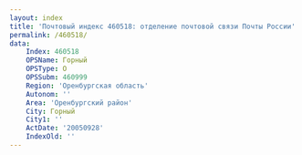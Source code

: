 ```yaml
---
layout: index
title: 'Почтовый индекс 460518: отделение почтовой связи Почты России'
permalink: /460518/
data:
    Index: 460518
    OPSName: Горный
    OPSType: О
    OPSSubm: 460999
    Region: 'Оренбургская область'
    Autonom: ''
    Area: 'Оренбургский район'
    City: Горный
    City1: ''
    ActDate: '20050928'
    IndexOld: ''
---
```

